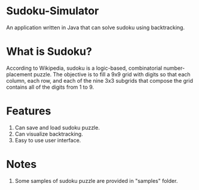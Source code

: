 # Sudoku-Simulator
An application written in Java that can solve sudoku using backtracking.

# What is Sudoku?
According to Wikipedia, sudoku is a logic-based, combinatorial number-placement puzzle. The objective is to fill a 9x9 grid with digits so that each column, each row, and each of the nine 3x3 subgrids that compose the grid contains all of the digits from 1 to 9.

# Features
1) Can save and load sudoku puzzle.  
2) Can visualize backtracking.  
3) Easy to use user interface.  

# Notes
1) Some samples of sudoku puzzle are provided in "samples" folder.
